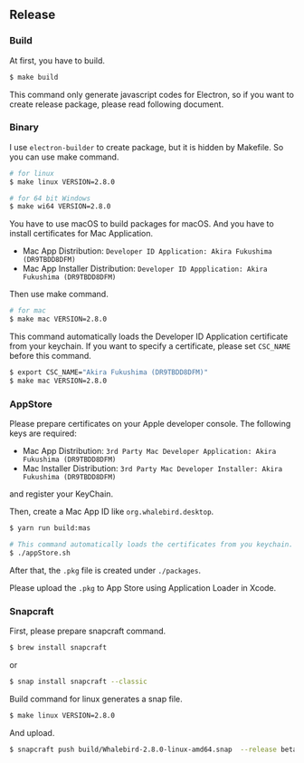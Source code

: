 ## Release
### Build
At first, you have to build.

```bash
$ make build
```

This command only generate javascript codes for Electron, so if you want to create release package, please read following document.

### Binary
I use `electron-builder` to create package, but it is hidden by Makefile. So you can use make command.

```bash
# for linux
$ make linux VERSION=2.8.0

# for 64 bit Windows
$ make wi64 VERSION=2.8.0
```

You have to use macOS to build packages for macOS.
And you have to install certificates for Mac Application.

- Mac App Distribution: `Developer ID Application: Akira Fukushima (DR9TBDD8DFM)`
- Mac App Installer Distribution: `Developer ID Appplication: Akira Fukushima (DR9TBDD8DFM)`

Then use make command.

```bash
# for mac
$ make mac VERSION=2.8.0
```
This command automatically loads the Developer ID Application certificate from your keychain.
If you want to specify a certificate, please set `CSC_NAME` before this command.


```bash
$ export CSC_NAME="Akira Fukushima (DR9TBDD8DFM)"
$ make mac VERSION=2.8.0
```

### AppStore

Please prepare certificates on your Apple developer console. The following keys are required:

- Mac App Distribution: `3rd Party Mac Developer Application: Akira Fukushima (DR9TBDD8DFM)`
- Mac Installer Distribution: `3rd Party Mac Developer Installer: Akira Fukushima (DR9TBDD8DFM)`

and register your KeyChain.

Then, create a Mac App ID like `org.whalebird.desktop`.

```bash
$ yarn run build:mas

# This command automatically loads the certificates from you keychain.
$ ./appStore.sh
```

After that, the `.pkg` file is created under `./packages`.

Please upload the `.pkg` to App Store using Application Loader in Xcode.

### Snapcraft

First, please prepare snapcraft command.

```bash
$ brew install snapcraft
```
or

```bash
$ snap install snapcraft --classic
```

Build command for linux generates a snap file.

```bash
$ make linux VERSION=2.8.0
```

And upload.

```bash
$ snapcraft push build/Whalebird-2.8.0-linux-amd64.snap  --release beta
```
